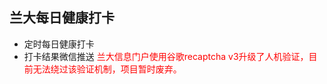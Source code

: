 ## 兰大每日健康打卡
- 定时每日健康打卡
- 打卡结果微信推送
<font color='red'> 兰大信息门户使用谷歌recaptcha v3升级了人机验证，目前无法绕过该验证机制，项目暂时废弃。 </font>
